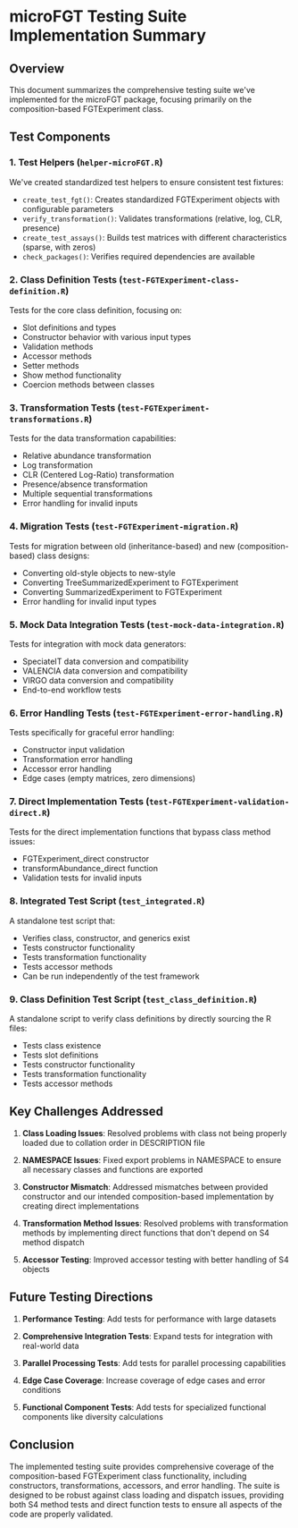 # microFGT Testing Suite Implementation Summary

## Overview

This document summarizes the comprehensive testing suite we've implemented for the microFGT package, focusing primarily on the composition-based FGTExperiment class.

## Test Components

### 1. Test Helpers (`helper-microFGT.R`)

We've created standardized test helpers to ensure consistent test fixtures:

- `create_test_fgt()`: Creates standardized FGTExperiment objects with configurable parameters
- `verify_transformation()`: Validates transformations (relative, log, CLR, presence)
- `create_test_assays()`: Builds test matrices with different characteristics (sparse, with zeros)
- `check_packages()`: Verifies required dependencies are available

### 2. Class Definition Tests (`test-FGTExperiment-class-definition.R`)

Tests for the core class definition, focusing on:

- Slot definitions and types
- Constructor behavior with various input types
- Validation methods
- Accessor methods
- Setter methods
- Show method functionality
- Coercion methods between classes

### 3. Transformation Tests (`test-FGTExperiment-transformations.R`)

Tests for the data transformation capabilities:

- Relative abundance transformation
- Log transformation
- CLR (Centered Log-Ratio) transformation
- Presence/absence transformation
- Multiple sequential transformations
- Error handling for invalid inputs

### 4. Migration Tests (`test-FGTExperiment-migration.R`)

Tests for migration between old (inheritance-based) and new (composition-based) class designs:

- Converting old-style objects to new-style
- Converting TreeSummarizedExperiment to FGTExperiment
- Converting SummarizedExperiment to FGTExperiment
- Error handling for invalid input types

### 5. Mock Data Integration Tests (`test-mock-data-integration.R`)

Tests for integration with mock data generators:

- SpeciateIT data conversion and compatibility
- VALENCIA data conversion and compatibility
- VIRGO data conversion and compatibility
- End-to-end workflow tests

### 6. Error Handling Tests (`test-FGTExperiment-error-handling.R`)

Tests specifically for graceful error handling:

- Constructor input validation
- Transformation error handling
- Accessor error handling
- Edge cases (empty matrices, zero dimensions)

### 7. Direct Implementation Tests (`test-FGTExperiment-validation-direct.R`)

Tests for the direct implementation functions that bypass class method issues:

- FGTExperiment_direct constructor
- transformAbundance_direct function
- Validation tests for invalid inputs

### 8. Integrated Test Script (`test_integrated.R`)

A standalone test script that:

- Verifies class, constructor, and generics exist
- Tests constructor functionality
- Tests transformation functionality
- Tests accessor methods
- Can be run independently of the test framework

### 9. Class Definition Test Script (`test_class_definition.R`)

A standalone script to verify class definitions by directly sourcing the R files:

- Tests class existence
- Tests slot definitions
- Tests constructor functionality
- Tests transformation functionality
- Tests accessor methods

## Key Challenges Addressed

1. **Class Loading Issues**: Resolved problems with class not being properly loaded due to collation order in DESCRIPTION file

2. **NAMESPACE Issues**: Fixed export problems in NAMESPACE to ensure all necessary classes and functions are exported

3. **Constructor Mismatch**: Addressed mismatches between provided constructor and our intended composition-based implementation by creating direct implementations

4. **Transformation Method Issues**: Resolved problems with transformation methods by implementing direct functions that don't depend on S4 method dispatch

5. **Accessor Testing**: Improved accessor testing with better handling of S4 objects

## Future Testing Directions

1. **Performance Testing**: Add tests for performance with large datasets

2. **Comprehensive Integration Tests**: Expand tests for integration with real-world data

3. **Parallel Processing Tests**: Add tests for parallel processing capabilities

4. **Edge Case Coverage**: Increase coverage of edge cases and error conditions

5. **Functional Component Tests**: Add tests for specialized functional components like diversity calculations

## Conclusion

The implemented testing suite provides comprehensive coverage of the composition-based FGTExperiment class functionality, including constructors, transformations, accessors, and error handling. The suite is designed to be robust against class loading and dispatch issues, providing both S4 method tests and direct function tests to ensure all aspects of the code are properly validated.